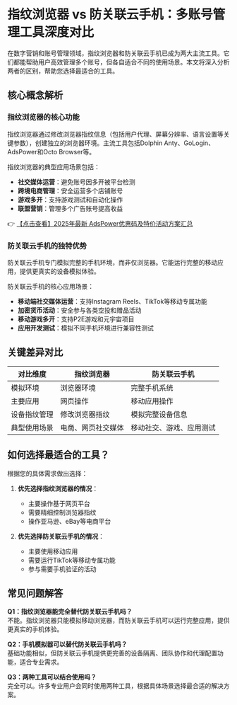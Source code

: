 # 指纹浏览器 vs 防关联云手机：多账号管理工具深度对比

在数字营销和账号管理领域，指纹浏览器和防关联云手机已成为两大主流工具。它们都能帮助用户高效管理多个账号，但各自适合不同的使用场景。本文将深入分析两者的区别，帮助您选择最适合的工具。

## 核心概念解析

### 指纹浏览器的核心功能
指纹浏览器通过修改浏览器指纹信息（包括用户代理、屏幕分辨率、语言设置等关键参数），创建独立的浏览器环境。主流工具包括Dolphin Anty、GoLogin、AdsPower和Octo Browser等。

指纹浏览器的典型应用场景包括：
- **社交媒体运营**：避免账号因多开被平台检测
- **跨境电商管理**：安全运营多个店铺账号
- **游戏多开**：支持游戏测试和自动化操作
- **联盟营销**：管理多个广告账号提高收益

👉 [【点击查看】2025年最新 AdsPower优惠码及特价活动方案汇总](https://bit.ly/adspower_free)

### 防关联云手机的独特优势
防关联云手机专门模拟完整的手机环境，而非仅浏览器。它能运行完整的移动应用，提供更真实的设备模拟体验。

防关联云手机的核心应用场景：
- **移动端社交媒体运营**：支持Instagram Reels、TikTok等移动专属功能
- **加密货币活动**：安全参与各类空投和赠品活动
- **移动游戏多开**：支持P2E游戏和元宇宙项目
- **应用开发测试**：模拟不同手机环境进行兼容性测试

## 关键差异对比

| 对比维度       | 指纹浏览器                     | 防关联云手机                 |
|----------------|------------------------------|----------------------------|
| 模拟环境       | 浏览器环境                   | 完整手机系统               |
| 主要应用       | 网页操作                     | 移动应用操作               |
| 设备指纹管理   | 修改浏览器指纹               | 模拟完整设备信息           |
| 典型使用场景   | 电商、网页社交媒体           | 移动社交、游戏、应用测试   |

## 如何选择最适合的工具？

根据您的具体需求做出选择：

1. **优先选择指纹浏览器的情况**：
   - 主要操作基于网页平台
   - 需要精细控制浏览器指纹
   - 操作亚马逊、eBay等电商平台

2. **优先选择防关联云手机的情况**：
   - 主要使用移动应用
   - 需要运行TikTok等移动专属功能
   - 参与需要手机验证的活动

## 常见问题解答

**Q1：指纹浏览器能完全替代防关联云手机吗？**  
不能。指纹浏览器只能模拟移动浏览器，而防关联云手机可以运行完整应用，提供更真实的手机体验。

**Q2：手机模拟器可以替代防关联云手机吗？**  
基础功能相似，但防关联云手机提供更完善的设备隔离、团队协作和代理配置功能，适合专业需求。

**Q3：两种工具可以结合使用吗？**  
完全可以。许多专业用户会同时使用两种工具，根据具体场景选择最合适的解决方案。